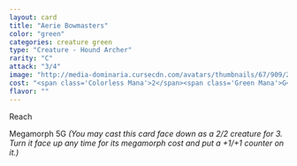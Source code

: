 ```yaml
---
layout: card
title: "Aerie Bowmasters"
color: "green"
categories: creature green
type: "Creature - Hound Archer"
rarity: "C"
attack: "3/4"
image: "http://media-dominaria.cursecdn.com/avatars/thumbnails/67/909/200/283/635608922201949606.png"
cost: "<span class='Colorless Mana'>2</span><span class='Green Mana'>G</span><span class='Green Mana'>G</span>"
flavor: ""
---
```


Reach

Megamorph <span class="Colorless Mana">5</span><span class="Green Mana">G</span> <em>(You may cast this card face down as a 2/2 creature for <span class="Colorless Mana">3</span>. Turn it face up any time for its megamorph cost and put a +1/+1 counter on it.)</em>
